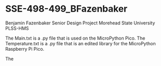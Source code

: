 # SSE-498-499_BFazenbaker
Benjamin Fazenbaker Senior Design Project Morehead State University PLSS-HMS

The Main.txt is a .py file that is used on the MicroPython Pico.
The Temperature.txt is a .py file that is an edited library for the MicroPython Raspberry Pi Pico.

The 
